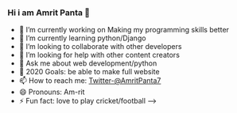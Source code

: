 ### Hi i am Amrit Panta 👋


- 🔭 I’m currently working on Making my programming skills better
- 🌱 I’m currently learning python/Django
- 👯 I’m looking to collaborate with other developers
- 🤔 I’m looking for help with other content creators
- 💬 Ask me about web development/python
- 🥅 2020 Goals: be able to make full website 
- 📫 How to reach me: [Twitter-@AmritPanta7](https://twitter.com/AmritPanta7)
- 😄 Pronouns: Am-rit
- ⚡ Fun fact: love to play cricket/football
-->
